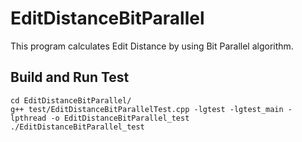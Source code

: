 EditDistanceBitParallel
=======================

This program calculates Edit Distance by using Bit Parallel algorithm.

Build and Run Test
----------
    cd EditDistanceBitParallel/
    g++ test/EditDistanceBitParallelTest.cpp -lgtest -lgtest_main -lpthread -o EditDistanceBitParallel_test
    ./EditDistanceBitParallel_test
